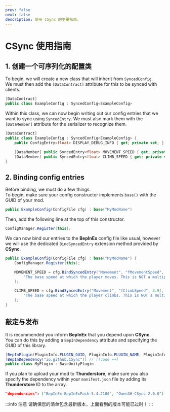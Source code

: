 ```yaml
---
prev: false
next: false
description: 使用 CSync 的主要指南。
---
```


# CSync 使用指南

## 1. 创建一个可序列化的配置类

To begin, we will create a new class that will inherit from `SyncedConfig`.<br>
We must then add the `[DataContract]` attribute for this to be synced with clients.

```cs
[DataContract]
public class ExampleConfig : SyncedConfig<ExampleConfig>
```

Within this class, we can now begin writing out our config entries that we want to sync using `SyncedEntry`.
We must also mark them with the `[DataMember]` attribute for the serializer to recognize them.

```cs
[DataContract]
public class ExampleConfig : SyncedConfig<ExampleConfig> {
    public ConfigEntry<float> DISPLAY_DEBUG_INFO { get; private set; }

    [DataMember] public SyncedEntry<float> MOVEMENT_SPEED { get; private set; } // [!code ++]
    [DataMember] public SyncedEntry<float> CLIMB_SPEED { get; private set; } // [!code ++]
}
```

## 2. Binding config entries

Before binding, we must do a few things.<br>
To begin, make sure your config constructor implements `base()` with the GUID of your mod.

```cs
public ExampleConfig(ConfigFile cfg) : base("MyModName")
```

Then, add the following line at the top of this constructor.

```cs
ConfigManager.Register(this);
```

We can now bind our entries to the **BepInEx** config file like usual, however we will use the dedicated `BindSyncedEntry` extension method provided by **CSync**.

```cs
public ExampleConfig(ConfigFile cfg) : base("MyModName") {
    ConfigManager.Register(this);

    MOVEMENT_SPEED = cfg.BindSyncedEntry("Movement", "fMovementSpeed", 4.1f,
        "The base speed at which the player moves. This is NOT a multiplier."
    );

    CLIMB_SPEED = cfg.BindSyncedEntry("Movement", "fClimbSpeed", 3.9f,
        "The base speed at which the player climbs. This is NOT a multiplier."
    );
}
```

## 敲定与发布

It is recommended you inform **BepInEx** that you depend upon **CSync**.<br>
You can do this by adding a `BepInDependency` attribute and specifying the GUID of this library.

```cs
[BepInPlugin(PluginInfo.PLUGIN_GUID, PluginInfo.PLUGIN_NAME, PluginInfo.PLUGIN_VERSION)]
[BepInDependency("io.github.CSync")] // [!code ++]
public class MyPlugin : BaseUnityPlugin
```

If you plan to upload your mod to **Thunderstore**, make sure you also specify the dependency within your `manifest.json` file by adding its **Thunderstore** ID to the array.

```json
"dependencies": ["BepInEx-BepInExPack-5.4.2100", "Owen3H-CSync-2.0.0"]
```

:::info 注意
请确保您的清单包含最新版本，上面看到的版本可能已过时！
:::
